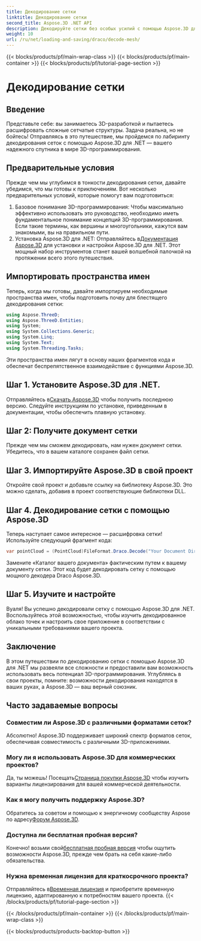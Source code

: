 ```yaml
---
title: Декодирование сетки
linktitle: Декодирование сетки
second_title: Aspose.3D .NET API
description: Декодируйте сетки без особых усилий с помощью Aspose.3D для .NET. Ваш путь к бесшовному 3D-программированию. Исследуйте, настраивайте и улучшайте свои проекты.
weight: 10
url: /ru/net/loading-and-saving/draco/decode-mesh/
---
```


{{< blocks/products/pf/main-wrap-class >}}
{{< blocks/products/pf/main-container >}}
{{< blocks/products/pf/tutorial-page-section >}}

# Декодирование сетки

## Введение
Представьте себе: вы занимаетесь 3D-разработкой и пытаетесь расшифровать сложные сетчатые структуры. Задача реальна, но не бойтесь! Отправляясь в это путешествие, мы пройдемся по лабиринту декодирования сеток с помощью Aspose.3D для .NET — вашего надежного спутника в мире 3D-программирования.
## Предварительные условия
Прежде чем мы углубимся в тонкости декодирования сетки, давайте убедимся, что мы готовы к приключениям. Вот несколько предварительных условий, которые помогут вам подготовиться:
1. Базовое понимание 3D-программирования:
   Чтобы максимально эффективно использовать это руководство, необходимо иметь фундаментальное понимание концепций 3D-программирования. Если такие термины, как вершины и многоугольники, кажутся вам знакомыми, вы на правильном пути.
2. Установка Aspose.3D для .NET:
    Отправляйтесь в[Документация Aspose.3D](https://reference.aspose.com/3d/net/) для установки и настройки Aspose.3D для .NET. Этот мощный набор инструментов станет вашей волшебной палочкой на протяжении всего этого путешествия.
## Импортировать пространства имен
Теперь, когда мы готовы, давайте импортируем необходимые пространства имен, чтобы подготовить почву для блестящего декодирования сетки:
```csharp
using Aspose.ThreeD;
using Aspose.ThreeD.Entities;
using System;
using System.Collections.Generic;
using System.Linq;
using System.Text;
using System.Threading.Tasks;
```
Эти пространства имен лягут в основу наших фрагментов кода и обеспечат беспрепятственное взаимодействие с функциями Aspose.3D.
## Шаг 1. Установите Aspose.3D для .NET.
   
 Отправляйтесь в[Скачать Aspose.3D](https://releases.aspose.com/3d/net/) чтобы получить последнюю версию. Следуйте инструкциям по установке, приведенным в документации, чтобы обеспечить плавную установку.
## Шаг 2: Получите документ сетки
Прежде чем мы сможем декодировать, нам нужен документ сетки. Убедитесь, что в вашем каталоге сохранен файл сетки.
## Шаг 3. Импортируйте Aspose.3D в свой проект
Откройте свой проект и добавьте ссылку на библиотеку Aspose.3D. Это можно сделать, добавив в проект соответствующие библиотеки DLL.
## Шаг 4. Декодирование сетки с помощью Aspose.3D
Теперь наступает самое интересное — расшифровка сетки! Используйте следующий фрагмент кода:
```csharp
var pointCloud = (PointCloud)FileFormat.Draco.Decode("Your Document Directory" + "point_cloud_no_qp.drc");
```
Замените «Каталог вашего документа» фактическим путем к вашему документу сетки. Этот код будет декодировать сетку с помощью мощного декодера Draco Aspose.3D.
## Шаг 5. Изучите и настройте
Вуаля! Вы успешно декодировали сетку с помощью Aspose.3D для .NET. Воспользуйтесь этой возможностью, чтобы изучить декодированное облако точек и настроить свое приложение в соответствии с уникальными требованиями вашего проекта.
## Заключение
В этом путешествии по декодированию сетки с помощью Aspose.3D для .NET мы развеяли все сложности и предоставили вам возможность использовать весь потенциал 3D-программирования. Углубляясь в свои проекты, помните: возможности декодирования находятся в ваших руках, а Aspose.3D — ваш верный союзник.
## Часто задаваемые вопросы
### Совместим ли Aspose.3D с различными форматами сеток?
Абсолютно! Aspose.3D поддерживает широкий спектр форматов сеток, обеспечивая совместимость с различными 3D-приложениями.
### Могу ли я использовать Aspose.3D для коммерческих проектов?
 Да, ты можешь! Посещать[Страница покупки Aspose.3D](https://purchase.aspose.com/buy) чтобы изучить варианты лицензирования для вашей коммерческой деятельности.
### Как я могу получить поддержку Aspose.3D?
 Обратитесь за советом и помощью к энергичному сообществу Aspose по адресу[Форум Aspose.3D](https://forum.aspose.com/c/3d/18).
### Доступна ли бесплатная пробная версия?
 Конечно! возьми свой[бесплатная пробная версия](https://releases.aspose.com/) чтобы ощутить возможности Aspose.3D, прежде чем брать на себя какие-либо обязательства.
### Нужна временная лицензия для краткосрочного проекта?
 Отправляйтесь в[Временная лицензия](https://purchase.aspose.com/temporary-license/) и приобретите временную лицензию, адаптированную к потребностям вашего проекта.
{{< /blocks/products/pf/tutorial-page-section >}}

{{< /blocks/products/pf/main-container >}}
{{< /blocks/products/pf/main-wrap-class >}}

{{< blocks/products/products-backtop-button >}}
